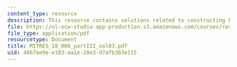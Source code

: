 ```yaml
---
content_type: resource
description: This resource contains solutions related to constructing bases.
file: https://ol-ocw-studio-app-production.s3.amazonaws.com/courses/res-18-008-calculus-revisited-complex-variables-differential-equations-and-linear-algebra-fall-2011/4867ee9ee183aa1e28e3d7afb303e115_MITRES_18_008_partIII_sol03.pdf
file_type: application/pdf
resourcetype: Document
title: MITRES_18_008_partIII_sol03.pdf
uid: 4867ee9e-e183-aa1e-28e3-d7afb303e115
---
```

